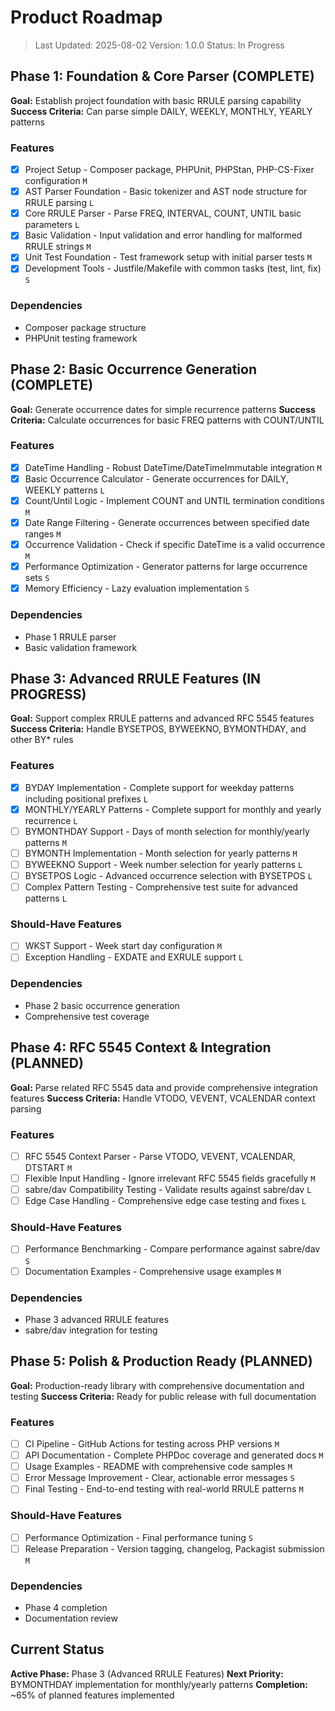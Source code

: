 # Product Roadmap

> Last Updated: 2025-08-02
> Version: 1.0.0
> Status: In Progress

## Phase 1: Foundation & Core Parser (COMPLETE)

**Goal:** Establish project foundation with basic RRULE parsing capability
**Success Criteria:** Can parse simple DAILY, WEEKLY, MONTHLY, YEARLY patterns

### Features

- [x] Project Setup - Composer package, PHPUnit, PHPStan, PHP-CS-Fixer configuration `M`
- [x] AST Parser Foundation - Basic tokenizer and AST node structure for RRULE parsing `L`
- [x] Core RRULE Parser - Parse FREQ, INTERVAL, COUNT, UNTIL basic parameters `L`
- [x] Basic Validation - Input validation and error handling for malformed RRULE strings `M`
- [x] Unit Test Foundation - Test framework setup with initial parser tests `M`
- [x] Development Tools - Justfile/Makefile with common tasks (test, lint, fix) `S`

### Dependencies

- Composer package structure
- PHPUnit testing framework

## Phase 2: Basic Occurrence Generation (COMPLETE)

**Goal:** Generate occurrence dates for simple recurrence patterns
**Success Criteria:** Calculate occurrences for basic FREQ patterns with COUNT/UNTIL

### Features

- [x] DateTime Handling - Robust DateTime/DateTimeImmutable integration `M`
- [x] Basic Occurrence Calculator - Generate occurrences for DAILY, WEEKLY patterns `L`
- [x] Count/Until Logic - Implement COUNT and UNTIL termination conditions `M`
- [x] Date Range Filtering - Generate occurrences between specified date ranges `M`
- [x] Occurrence Validation - Check if specific DateTime is a valid occurrence `M`
- [x] Performance Optimization - Generator patterns for large occurrence sets `S`
- [x] Memory Efficiency - Lazy evaluation implementation `S`

### Dependencies

- Phase 1 RRULE parser
- Basic validation framework

## Phase 3: Advanced RRULE Features (IN PROGRESS)

**Goal:** Support complex RRULE patterns and advanced RFC 5545 features
**Success Criteria:** Handle BYSETPOS, BYWEEKNO, BYMONTHDAY, and other BY* rules

### Features

- [x] BYDAY Implementation - Complete support for weekday patterns including positional prefixes `L`
- [x] MONTHLY/YEARLY Patterns - Complete support for monthly and yearly recurrence `L`
- [ ] BYMONTHDAY Support - Days of month selection for monthly/yearly patterns `M`
- [ ] BYMONTH Implementation - Month selection for yearly patterns `M`
- [ ] BYWEEKNO Support - Week number selection for yearly patterns `L`
- [ ] BYSETPOS Logic - Advanced occurrence selection with BYSETPOS `L`
- [ ] Complex Pattern Testing - Comprehensive test suite for advanced patterns `L`

### Should-Have Features

- [ ] WKST Support - Week start day configuration `M`
- [ ] Exception Handling - EXDATE and EXRULE support `L`

### Dependencies

- Phase 2 basic occurrence generation
- Comprehensive test coverage

## Phase 4: RFC 5545 Context & Integration (PLANNED)

**Goal:** Parse related RFC 5545 data and provide comprehensive integration features
**Success Criteria:** Handle VTODO, VEVENT, VCALENDAR context parsing

### Features

- [ ] RFC 5545 Context Parser - Parse VTODO, VEVENT, VCALENDAR, DTSTART `M`
- [ ] Flexible Input Handling - Ignore irrelevant RFC 5545 fields gracefully `M`
- [ ] sabre/dav Compatibility Testing - Validate results against sabre/dav `L`
- [ ] Edge Case Handling - Comprehensive edge case testing and fixes `L`

### Should-Have Features

- [ ] Performance Benchmarking - Compare performance against sabre/dav `S`
- [ ] Documentation Examples - Comprehensive usage examples `M`

### Dependencies

- Phase 3 advanced RRULE features
- sabre/dav integration for testing

## Phase 5: Polish & Production Ready (PLANNED)

**Goal:** Production-ready library with comprehensive documentation and testing
**Success Criteria:** Ready for public release with full documentation

### Features

- [ ] CI Pipeline - GitHub Actions for testing across PHP versions `M`
- [ ] API Documentation - Complete PHPDoc coverage and generated docs `M`
- [ ] Usage Examples - README with comprehensive code samples `M`
- [ ] Error Message Improvement - Clear, actionable error messages `S`
- [ ] Final Testing - End-to-end testing with real-world RRULE patterns `M`

### Should-Have Features

- [ ] Performance Optimization - Final performance tuning `S`
- [ ] Release Preparation - Version tagging, changelog, Packagist submission `M`

### Dependencies

- Phase 4 completion
- Documentation review

## Current Status

**Active Phase:** Phase 3 (Advanced RRULE Features)
**Next Priority:** BYMONTHDAY implementation for monthly/yearly patterns
**Completion:** ~65% of planned features implemented